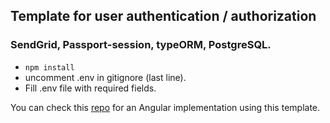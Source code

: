 ## Template for user authentication / authorization
### SendGrid, Passport-session, typeORM, PostgreSQL.
- ```npm install```
- uncomment .env in gitignore (last line).
- Fill .env file with required fields.

You can check this [repo](https://github.com/LoisKOUNINEF/Angular_Template_User) for an Angular implementation using this template.